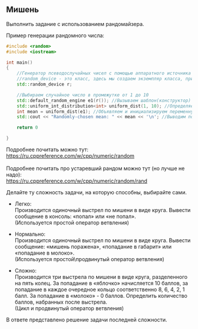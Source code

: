 <h2>Мишень</h2>
Выполнить задание с использованием рандомайзера. <br>

Пример генерации рандомного числа: <br>

```c++
#include <random>
#include <iostream>

int main()
{
    //Генератор псеводослучайных чисел с помощью аппаратного источника энтропии
    //random_device - это класс, здесь мы создаем экземпляр класса, присваивая ему идентификатор r;
    std::random_device r;

    //Выбираем случайное число в промежутке от 1 до 10
    std::default_random_engine e1(r()); //Вызываем шаблон(конструктор) класса default_random_engine, аргументом является экземпляр           объекта random_device, идентификатор - e1 (example1).
    std::uniform_int_distribution<int> uniform_dist(1, 10); //Определяем тип данных, в данном случае int, определяем промежуток, в           данном случае от 1 до 10.
    int mean = uniform_dist(e1); //Объявляем и инициализируем переменную, используя метод класса random, аргументом является экземпляр       класса default_random_engine.
    std::cout << "Randomly-chosen mean: " << mean << '\n'; //Выводим полученное рандомное числа типа int

    return 0

}
```


Подробнее почитать можно тут: <br> https://ru.cppreference.com/w/cpp/numeric/random <br> <br>
Подробнее почитать про устаревший рандом можно тут (но лучше не надо): <br> https://ru.cppreference.com/w/cpp/numeric/random/rand <br>

Делайте ту сложность задачи, на которую способны, выбирайте сами. <br>

- Легко: <br>
Производится одиночный выстрел по мишени в виде круга. Вывести сообщение в консоль: «попал» или «не попал». <br>
(Используется простой оператор ветвления) <br>

- Нормально: <br>
Производится одиночный выстрел по мишени в виде круга. Вывести сообщение: «мишень поражена», «попадание в габарит» или «попадание в молоко». <br>
(Используется простой\продвинутый оператор ветвления) <br>

- Сложно: <br>
Производится три выстрела по мишени в виде круга, разделенного на пять колец. За попадание в «яблочко» начисляется 10 баллов, за попадание в каждое очередное кольцо соответственно 8, 6, 4, 2, 1 балл. За попадание в «молоко» - 0 баллов. Определить количество баллов, набранных после выстрела. <br> 
(Цикл и продвинутый оператор ветвления)<br>


В ответе представлено решение задачи последней сложности.
